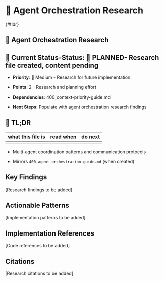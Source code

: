 <!-- CONTEXT_REFERENCE: 400_context-priority-guide.md -->
<!-- MEMORY_CONTEXT: MEDIUM - Agent orchestration research and patterns -->
# 🤖 Agent Orchestration Research


{#tldr}

## 🤖 Agent Orchestration Research

## 🎯 **Current Status**-**Status**: 📝 **PLANNED**- Research file created, content pending

- **Priority**: 🔧 Medium - Research for future implementation

- **Points**: 2 - Research and planning effort

- **Dependencies**: 400_context-priority-guide.md

- **Next Steps**: Populate with agent orchestration research findings

## 🔎 TL;DR

| what this file is | read when | do next |
|---|---|---|
|  |  |  |

- Multi-agent coordination patterns and communication protocols

- Mirrors `400_agent-orchestration-guide.md` (when created)

## Key Findings

[Research findings to be added]

## Actionable Patterns

[Implementation patterns to be added]

## Implementation References

[Code references to be added]

## Citations

[Research citations to be added]
